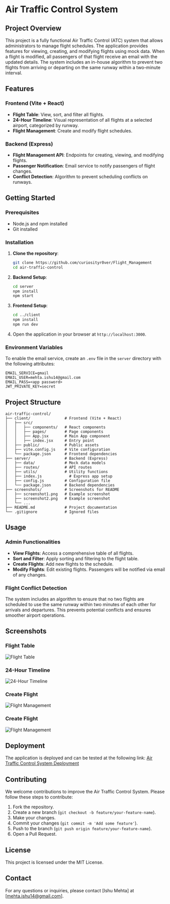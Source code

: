 # Air Traffic Control System

## Project Overview

This project is a fully functional Air Traffic Control (ATC) system that allows administrators to manage flight schedules. The application provides features for viewing, creating, and modifying flights using mock data. When a flight is modified, all passengers of that flight receive an email with the updated details. The system includes an in-house algorithm to prevent two flights from arriving or departing on the same runway within a two-minute interval.

## Features

### Frontend (Vite + React)

- **Flight Table**: View, sort, and filter all flights.
- **24-Hour Timeline**: Visual representation of all flights at a selected airport, categorized by runway.
- **Flight Management**: Create and modify flight schedules.

### Backend (Express)

- **Flight Management API**: Endpoints for creating, viewing, and modifying flights.
- **Passenger Notification**: Email service to notify passengers of flight changes.
- **Conflict Detection**: Algorithm to prevent scheduling conflicts on runways.

## Getting Started

### Prerequisites

- Node.js and npm installed
- Git installed

### Installation

1. **Clone the repository**:

   ```bash
   git clone https://github.com/curiosityr0ver/Flight_Management
   cd air-traffic-control
   ```

2. **Backend Setup**:

   ```bash
   cd server
   npm install
   npm start
   ```

3. **Frontend Setup**:

   ```bash
   cd ../client
   npm install
   npm run dev
   ```

4. Open the application in your browser at `http://localhost:3000`.

### Environment Variables

To enable the email service, create an `.env` file in the `server` directory with the following attributes:

```plaintext
EMAIL_SERVICE=gmail
EMAIL_USER=mehta.ishu14@gmail.com
EMAIL_PASS=<app password>
JWT_PRIVATE_KEY=secret
```

## Project Structure

```plaintext
air-traffic-control/
├── client/               # Frontend (Vite + React)
│   ├── src/
│   │   ├── components/   # React components
│   │   ├── pages/        # Page components
│   │   ├── App.jsx       # Main App component
│   │   ├── index.jsx     # Entry point
│   ├── public/           # Public assets
│   ├── vite.config.js    # Vite configuration
│   └── package.json      # Frontend dependencies
├── server/               # Backend (Express)
│   ├── data/             # Mock data models
│   ├── routes/           # API routes
│   ├── utils/            # Utility functions
│   ├── index.js            # Express app setup
│   ├── config.js         # Configuration file
│   └── package.json      # Backend dependencies
├── screenshots/          # Screenshots for README
│   ├── screenshot1.png   # Example screenshot
│   ├── screenshot2.png   # Example screenshot
│   └── ...
├── README.md             # Project documentation
└── .gitignore            # Ignored files
```

## Usage

### Admin Functionalities

- **View Flights**: Access a comprehensive table of all flights.
- **Sort and Filter**: Apply sorting and filtering to the flight table.
- **Create Flights**: Add new flights to the schedule.
- **Modify Flights**: Edit existing flights. Passengers will be notified via email of any changes.

### Flight Conflict Detection

The system includes an algorithm to ensure that no two flights are scheduled to use the same runway within two minutes of each other for arrivals and departures. This prevents potential conflicts and ensures smoother airport operations.

## Screenshots

### Flight Table

![Flight Table](./screenshots/airportTable.png)

### 24-Hour Timeline

![24-Hour Timeline](./screenshots/airportTable.png)

### Create Flight

![Flight Management](./screenshots/createFlight.png)

### Create Flight

![Flight Management](./screenshots/updateFlight.png)

## Deployment

The application is deployed and can be tested at the following link:
[Air Traffic Control System Deployment](https://flight-management-five.vercel.app/)

## Contributing

We welcome contributions to improve the Air Traffic Control System. Please follow these steps to contribute:

1. Fork the repository.
2. Create a new branch (`git checkout -b feature/your-feature-name`).
3. Make your changes.
4. Commit your changes (`git commit -m 'Add some feature'`).
5. Push to the branch (`git push origin feature/your-feature-name`).
6. Open a Pull Request.

## License

This project is licensed under the MIT License.

## Contact

For any questions or inquiries, please contact [Ishu Mehta] at [mehta.ishu14@gmail.com].
